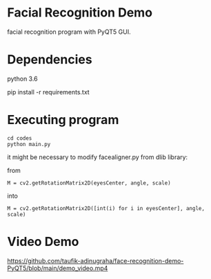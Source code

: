 
Facial Recognition Demo
========================
facial recognition program with PyQT5 GUI.


Dependencies
========================
python 3.6

pip install -r requirements.txt

Executing program
========================
```
cd codes
python main.py
```

it might be necessary to modify facealigner.py from dlib library:

from
```
M = cv2.getRotationMatrix2D(eyesCenter, angle, scale)
```
into
```
M = cv2.getRotationMatrix2D([int(i) for i in eyesCenter], angle, scale)
```

Video Demo
========================
https://github.com/taufik-adinugraha/face-recognition-demo-PyQT5/blob/main/demo_video.mp4
